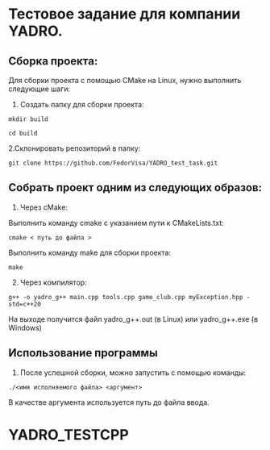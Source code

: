 # Тестовое задание для компании YADRO.

## Сборка проекта:

Для сборки проекта с помощью CMake на Linux, нужно выполнить следующие шаги:

1. Создать папку для сборки проекта:

```
mkdir build

cd build
```

2.Склонировать репозиторий  в папку:
```
git clone https://github.com/FedorVisa/YADRO_test_task.git
```
## Собрать проект одним из следующих образов:

1. Через cMake:

Выполнить команду cmake с указанием пути к CMakeLists.txt:
```
cmake < путь до файла >
```
Выполнить команду make для сборки проекта:
```
make
```

2. Через компилятор:
```
g++ -o yadro_g++ main.cpp tools.cpp game_club.cpp myException.hpp -std=c++20
```
На выходе получится файл yadro_g++.out (в Linux) или yadro_g++.exe (в Windows)

## Использование программы

1. После успешной сборки, можно запустить с помощью команды:
```
./<имя исполняемого файла> <aргумент>
```
В качестве аргумента используется путь до файла ввода.
# YADRO_TESTCPP
